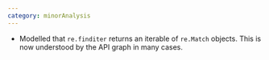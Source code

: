 ```yaml
---
category: minorAnalysis
---
```

* Modelled that `re.finditer` returns an iterable of `re.Match` objects. This is now understood by the API graph in many cases.
